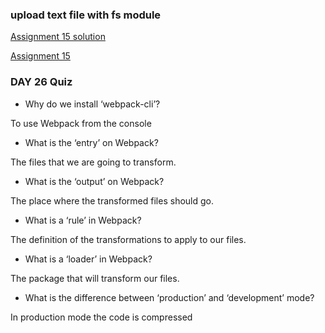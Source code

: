 
### upload text file with fs module

[Assignment 15 solution](https://codesandbox.io/s/a15solution-forked-g78vt?file=/src/index.js)

[Assignment 15](https://codesandbox.io/s/a15blueprint-forked-tlp4x?file=/src/views/read.pug)

### DAY 26 Quiz

- Why do we install ‘webpack-cli’?

To use Webpack from the console

- What is the ‘entry’ on Webpack?

The files that we are going to transform.

- What is the ‘output’ on Webpack?

The place where the transformed files should go.

- What is a ‘rule’ in Webpack?

The definition of the transformations to apply to our files.

- What is a ‘loader’ in Webpack?

The package that will transform our files.

- What is the difference between ‘production’ and ‘development’ mode?

In production mode the code is compressed
